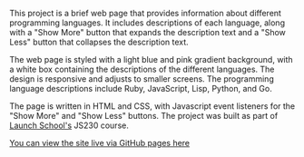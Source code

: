This project is a brief web page that provides information about different programming languages. It includes descriptions of each language, along with a "Show More" button that expands the description text and a "Show Less" button that collapses the description text. 

The web page is styled with a light blue and pink gradient background, with a white box containing the descriptions of the different languages. The design is responsive and adjusts to smaller screens. The programming language descriptions include Ruby, JavaScript, Lisp, Python, and Go. 

The page is written in HTML and CSS, with Javascript event listeners for the "Show More" and "Show Less" buttons. The project was built as part of [Launch School's](https://launchschool.com) JS230 course.

[You can view the site live via GitHub pages here](https://westonludeke.github.io/programming_languages)
